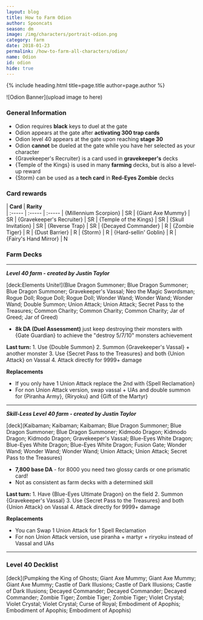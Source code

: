 ```yaml
---
layout: blog
title: How to Farm Odion
author: Spooncats
season: dm
image: /img/characters/portrait-odion.png
category: farm
date: 2018-01-23
permalink: /how-to-farm-all-characters/odion/
name: Odion
id: odion
hide: true
---
```


{% include heading.html title=page.title author=page.author %}

![Odion Banner](upload image to here)

### General Information
* Odion requires **black** keys to duel at the gate
* Odion appears at the gate after **activating 300 trap cards**
* Odion level 40 appears at the gate upon reaching **stage 30**
* Odion **cannot** be dueled at the gate while you have her selected as your character
* {Gravekeeper's Recruiter} is a card used in **gravekeeper's** decks
* {Temple of the Kings} is used in many **farming** decks, but is also a level-up reward
* {Storm} can be used as a **tech card** in **Red-Eyes Zombie** decks

### Card rewards

| **Card** |  **Rarity**  
| :----- | :----- | :----- 
| {Millennium Scorpion} | SR
| {Giant Axe Mummy} | SR
| {Gravekeeper's Recruiter} | SR
| {Temple of the Kings} | SR
| {Skull Invitation} | SR
| {Reverse Trap} | SR
| {Decayed Commander} | R
| {Zombie Tiger} | R
| {Dust Barrier} | R
| {Storm} | R
| {Hard-sellin' Goblin} | R
| {Fairy's Hand Mirror} | N


### Farm Decks
---
***Level 40 farm - created by Justin Taylor***

[deck:Elements Unite!](Blue Dragon Summoner; Blue Dragon Summoner; Blue Dragon Summoner; Gravekeeper's Vassal; Neo the Magic Swordsman; Rogue Doll; Rogue Doll; Rogue Doll; Wonder Wand; Wonder Wand; Wonder Wand; Double Summon; Union Attack; Union Attack; Secret Pass to the Treasures; Common Charity; Common Charity; Common Charity; Jar of Greed; Jar of Greed)


* **8k DA (Duel Assessment)** just keep destroying their monsters with {Gate Guardian} to achieve the "destroy 5/7/10" monsters achievement

**Last turn:** 
		1. Use {Double Summon}
		2. Summon {Gravekeeper's Vassal} + another monster
		3. Use {Secret Pass to the Treasures} and both {Union Attack} on Vassal 
		4. Attack directly for 9999+ damage
	
**Replacements**
* If you only have 1 Union Attack replace the 2nd with {Spell Reclamation}
* For non Union Attack version, swap vassal + UAs and double summon for {Piranha Army}, {Riryoku} and {Gift of the Martyr}
---
***Skill-Less Level 40 farm - created by Justin Taylor***

[deck](Kaibaman; Kaibaman; Kaibaman; Blue Dragon Summoner; Blue Dragon Summoner; Blue Dragon Summoner; Kidmodo Dragon; Kidmodo Dragon; Kidmodo Dragon; Gravekeeper's Vassal; Blue-Eyes White Dragon; Blue-Eyes White Dragon; Blue-Eyes White Dragon; Fusion Gate; Wonder Wand; Wonder Wand; Wonder Wand; Union Attack; Union Attack; Secret Pass to the Treasures)

* **7,800 base DA** - for 8000 you need two glossy cards or one prismatic card!
* Not as consistent as farm decks with a determined skill

**Last turn:** 
		1. Have {Blue-Eyes Ultimate Dragon} on the field
		2. Summon {Gravekeeper's Vassal} 
		3. Use {Secret Pass to the Treasures} and both {Union Attack} on Vassal 
		4. Attack directly for 9999+ damage
 
**Replacements**
* You can Swap 1 Union Attack for 1 Spell Reclamation
* For non Union Attack version, use piranha + martyr + riryoku instead of Vassal and UAs

---

### Level 40 Decklist

[deck](Pumpking the King of Ghosts; Giant Axe Mummy; Giant Axe Mummy; Giant Axe Mummy; Castle of Dark Illusions; Castle of Dark Illusions; Castle of Dark Illusions; Decayed Commander; Decayed Commander; Decayed Commander; Zombie Tiger; Zombie Tiger; Zombie Tiger; Violet Crystal; Violet Crystal; Violet Crystal; Curse of Royal; Embodiment of Apophis; Embodiment of Apophis; Embodiment of Apophis)
